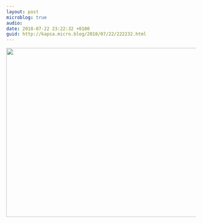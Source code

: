 ```yaml
---
layout: post
microblog: true
audio: 
date: 2018-07-22 23:22:32 +0100
guid: http://kapsa.micro.blog/2018/07/22/222232.html
---
```



<img src="http://www.jeankapsa.com/uploads/2018/88a9d64e3a.jpg" width="600" height="450" />
